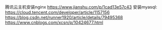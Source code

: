 腾讯云主机安装nginx https://www.jianshu.com/p/1cad13e57c43
安装myasql: https://cloud.tencent.com/developer/article/1157156
            https://blog.csdn.net/runner1920/article/details/79495368
            https://www.cnblogs.com/xcsn/p/10424677.html